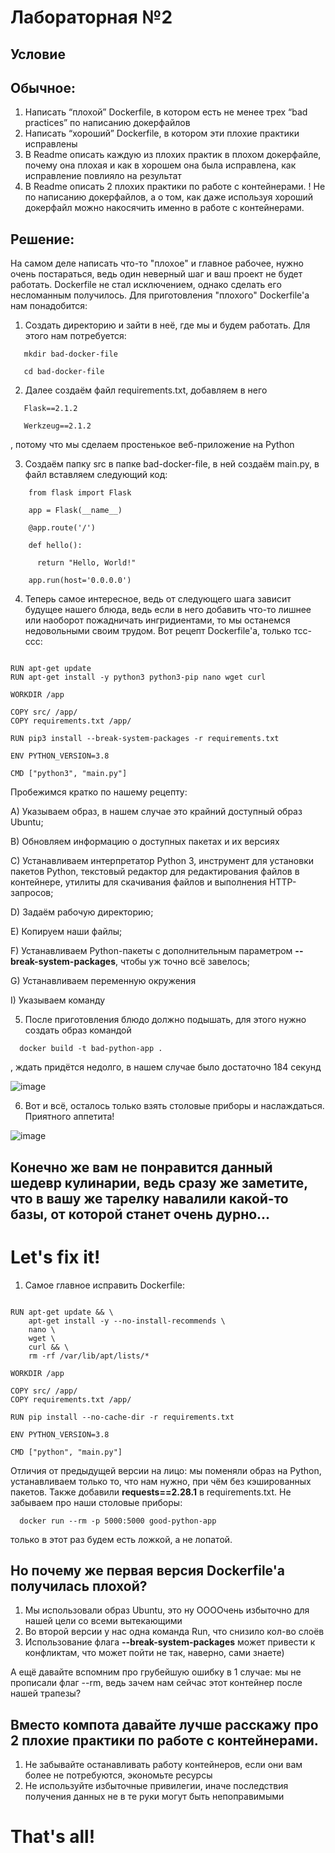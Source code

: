 # Лабораторная №2

## Условие
## Обычное:
1. Написать “плохой” Dockerfile, в котором есть не менее трех “bad practices” по написанию докерфайлов
2. Написать “хороший” Dockerfile, в котором эти плохие практики исправлены
3. В Readme описать каждую из плохих практик в плохом докерфайле, почему она плохая и как в хорошем она была исправлена, как исправление повлияло на результат
4. В Readme описать 2 плохих практики по работе с контейнерами. ! Не по написанию докерфайлов, а о том, как даже используя хороший докерфайл можно накосячить именно в работе с контейнерами.

## Решение:
На самом деле написать что-то "плохое" и главное рабочее, нужно очень постараться, ведь один неверный шаг и ваш проект не будет работать. Dockerfile не стал исключением, однако сделать его несломанным получилось.
Для приготовления "плохого" Dockerfile'а нам понадобится:
1. Создать директорию и зайти в неё, где мы и будем работать. Для этого нам потребуется:
```
   mkdir bad-docker-file

   cd bad-docker-file
```
2. Далее создаём файл requirements.txt, добавляем в него
```
   Flask==2.1.2

   Werkzeug==2.1.2
```
, потому что мы сделаем простенькое веб-приложение на Python

3. Создаём папку src в папке bad-docker-file, в ней создаём main.py, в файл вставляем следующий код:
  ```
      from flask import Flask
  
      app = Flask(__name__)
  
      @app.route('/')
   
      def hello():
      
        return "Hello, World!"
  
      app.run(host='0.0.0.0')
```

4. Теперь самое интересное, ведь от следующего шага зависит будущее нашего блюда, ведь если в него добавить что-то лишнее или наоборот пожадничать ингридиентами, то мы останемся недовольными своим трудом. Вот рецепт Dockerfile'a, только тсс-ссс:
  ```FROM ubuntu:latest

  RUN apt-get update
  RUN apt-get install -y python3 python3-pip nano wget curl

  WORKDIR /app

  COPY src/ /app/
  COPY requirements.txt /app/

  RUN pip3 install --break-system-packages -r requirements.txt

  ENV PYTHON_VERSION=3.8

  CMD ["python3", "main.py"]
```
Пробежимся кратко по нашему рецепту: 

  А) Указываем образ, в нашем случае это крайний доступный образ Ubuntu;
  
  B) Обновляем информацию о доступных пакетах и их версиях
  
  С) Устанавливаем интерпретатор Python 3, инструмент для установки пакетов Python, текстовый редактор для редактирования файлов в контейнере, утилиты для скачивания файлов и выполнения HTTP-запросов;
  
  D) Задаём рабочую директорию;
  
  E) Копируем наши файлы;
  
  F) Устанавливаем Python-пакеты с дополнительным параметром **--break-system-packages**, чтобы уж точно всё завелось;
  
  G) Устанавливаем переменную окружения
  
  I) Указываем команду
  
5. После приготовления блюдо должно подышать, для этого нужно создать образ командой 
```
  docker build -t bad-python-app .
```
, ждать придётся недолго, в нашем случае было достаточно 184 секунд

![image](https://github.com/user-attachments/assets/f976eec0-bee8-41c6-a58a-f84fafca1a08)

6. Вот и всё, осталось только взять столовые приборы и наслаждаться. Приятного аппетита!
   
![image](https://github.com/user-attachments/assets/064668d6-ec8a-49be-bf2b-1324e3ed7e9c)







## Конечно же вам не понравится данный шедевр кулинарии, ведь сразу же заметите, что в вашу же тарелку навалили какой-то базы, от которой станет очень дурно...

# Let's fix it!

1. Самое главное исправить Dockerfile:

  ```FROM python:3.8-slim

  RUN apt-get update && \
      apt-get install -y --no-install-recommends \
      nano \
      wget \
      curl && \
      rm -rf /var/lib/apt/lists/*

  WORKDIR /app

  COPY src/ /app/
  COPY requirements.txt /app/

  RUN pip install --no-cache-dir -r requirements.txt

  ENV PYTHON_VERSION=3.8

  CMD ["python", "main.py"]
```
Отличия от предыдущей версии на лицо: мы поменяли образ на Python, устанавливаем только то, что нам нужно, при чём без кэшированных пакетов. Также добавили  **requests==2.28.1**
в requirements.txt. Не забываем про наши столовые приборы:
```
  docker run --rm -p 5000:5000 good-python-app
  ```
только в этот раз будем есть ложкой, а не лопатой.

## Но почему же первая версия Dockerfile'a получилась плохой?

1. Мы использовали образ Ubuntu, это ну ООООчень избыточно для нашей цели со всеми вытекающими
2. Во второй версии у нас одна команда Run, что снизило кол-во слоёв
3. Использование флага **--break-system-packages** может привести к конфликтам, что может пойти не так, наверно, сами знаете)

А ещё давайте вспомним про грубейшую ошибку в 1 случае: мы не прописали флаг --rm, ведь зачем нам сейчас этот контейнер после нашей трапезы?

## Вместо компота давайте лучше расскажу про 2 плохие практики по работе с контейнерами.

1. Не забывайте останавливать работу контейнеров, если они вам более не потребуются, экономьте ресурсы
2. Не используйте избыточные привилегии, иначе последствия получения данных не в те руки могут быть непоправимыми

# That's all!
